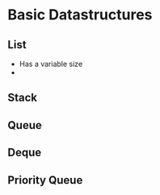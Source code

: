 # Basic Datastructures

## 

## List

* Has a variable size
* 
## Stack

## Queue

## Deque

## Priority Queue



